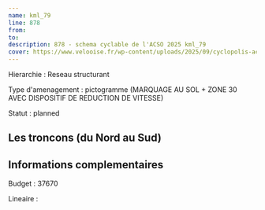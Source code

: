 ```yaml
---
name: kml_79 
line: 878
from: 
to:  
description: 878 - schema cyclable de l'ACSO 2025 kml_79 
cover: https://www.velooise.fr/wp-content/uploads/2025/09/cyclopolis-acso-default.jpg
---
```

Hierarchie : Reseau structurant

Type d'amenagement : pictogramme (MARQUAGE AU SOL + ZONE 30 AVEC DISPOSITIF DE REDUCTION DE VITESSE)

Statut : planned

## Les troncons (du Nord au Sud)

## Informations complementaires

Budget  : 37670 

Lineaire :


